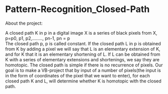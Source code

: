 # Pattern-Recognition_Closed-Path
About the project:


A closed path  K in p in a digital image X is a series of black pixels from X,
                                 р=р0,  р1,  р2,........,  рn-1, рn = р  
The closed path p, p is called constant.
If the closed path L in p is obtained from K by adding a pixel we will say that L is an elementary extension of K, and for K that it is an elementary shortening of L. 
If L can be obtained from K with a series of elementary extensions and shortenings, we say they are homotopic.
The closed path is simple if there is no recurrence of pixels.
Our goal is to make a VB-project that by input of a number of pixels(the input is in the form of coordinates of the pixel that we want to enter), for each closed path K and L, will determine whether K is homotopic with the closed path.

